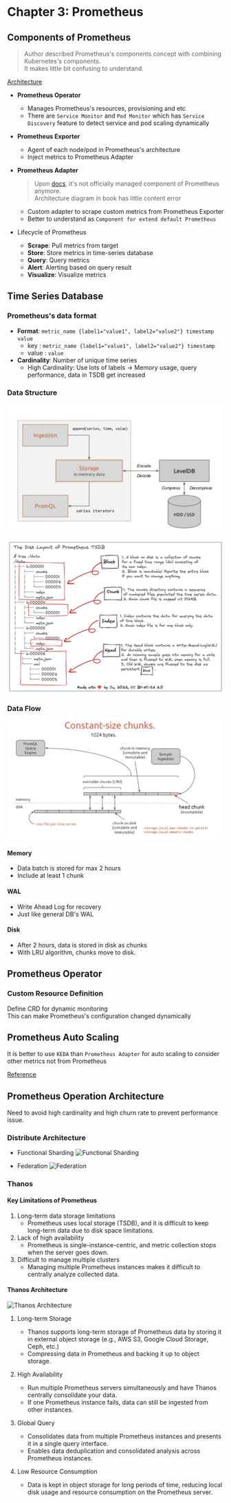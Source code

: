 # Chapter 3: Prometheus

## Components of Prometheus

>Author described Prometheus's components concept with combining Kubernetes's components.  
>It makes little bit confusing to understand.

[Architecture](https://github.com/prometheus/prometheus/tree/main?tab=readme-ov-file#architecture-overview)

- **Prometheus Operator**
  - Manages Prometheus's resources, provisioning and etc
  - There are `Service Monitor` and `Pod Monitor` which has `Service Discovery` feature to detect service and pod scaling dynamically

- **Prometheus Exporter**
  - Agent of each node/pod in Prometheus's architecture
  - Inject metrics to Prometheus Adapter
  
- **Prometheus Adapter**
  >Upon [docs](https://prometheus.io/blog/2018/07/05/implementing-custom-sd/#adapter), it's not officially managed component of Prometheus anymore.  
  >Architecture diagram in book has little content error
  - Custom adapter to scrape custom metrics from Prometheus Exporter
  - Better to understand as `Component for extend default Prometheus`

- Lifecycle of Prometheus
  - **Scrape**: Pull metrics from target
  - **Store**: Store metrics in time-series database
  - **Query**: Query metrics
  - **Alert**: Alerting based on query result
  - **Visualize**: Visualize metrics

## Time Series Database

### Prometheus's data format

- **Format**: `metric_name {label1="value1", label2="value2"} timestamp value`
  - key : `metric_name {label1="value1", label2="value2"} timestamp`
  - value : `value`
- **Cardinality**: Number of unique time series
  - High Cardinality: Use lots of labels -> Memory usage, query performance, data in TSDB get increased

### Data Structure

![prometheus's repository structure](./chapter3/repository_structure.png)

![prometheus's disk layout](./chapter3/prometheus_disk_layout.png)

### Data Flow

![chunk flow](./chapter3/chunk_flow.png)

#### Memory

- Data batch is stored for max 2 hours
- Include at least 1 chunk

#### WAL

- Write Ahead Log for recovery
- Just like general DB's WAL

#### Disk

- After 2 hours, data is stored in disk as chunks
- With LRU algorithm, chunks move to disk.

## Prometheus Operator

### Custom Resource Definition

Define CRD for dynamic monitoring  
This can make Prometheus's configuration changed dynamically

## Prometheus Auto Scaling

It is better to use `KEDA` than `Prometheus Adapter` for auto scaling to consider other metrics not from Prometheus  

[Reference](https://www.metricfire.com/blog/prometheus-metrics-based-autoscaling-in-kubernetes/)

## Prometheus Operation Architecture

Need to avoid high cardinality and high churn rate to prevent performance issue.

### Distribute Architecture

- Functional Sharding
  ![Functional Sharding](https://chronosphere.io/wp-content/uploads/2023/11/Functional-Sharding.png)

- Federation
  ![Federation](https://chronosphere.io/wp-content/uploads/2023/11/Federation-.png)

### Thanos

#### Key Limitations of Prometheus

1. Long-term data storage limitations
   - Prometheus uses local storage (TSDB), and it is difficult to keep long-term data due to disk space limitations.
2. Lack of high availability
   - Prometheus is single-instance-centric, and metric collection stops when the server goes down.
3. Difficult to manage multiple clusters
   - Managing multiple Prometheus instances makes it difficult to centrally analyze collected data.

#### Thanos Architecture

![Thanos Architecture](https://chronosphere.io/wp-content/uploads/2023/11/Thanos-Architecture.png)

1. Long-term Storage
   - Thanos supports long-term storage of Prometheus data by storing it in external object storage (e.g., AWS S3, Google Cloud Storage, Ceph, etc.)
   - Compressing data in Prometheus and backing it up to object storage.

2. High Availability
   - Run multiple Prometheus servers simultaneously and have Thanos centrally consolidate your data.
   - If one Prometheus instance fails, data can still be ingested from other instances.

3. Global Query
   - Consolidates data from multiple Prometheus instances and presents it in a single query interface.
   - Enables data deduplication and consolidated analysis across Prometheus instances.

4. Low Resource Consumption
   - Data is kept in object storage for long periods of time, reducing local disk usage and resource consumption on the Prometheus server.
